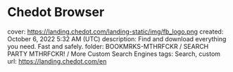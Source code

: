 # Chedot Browser

cover: https://landing.chedot.com/landing-static/img/fb_logo.png
created: October 6, 2022 5:32 AM (UTC)
description: Find and download everything you need. Fast and safely.
folder: BOOKMRKS-MTHRFCKR / SEARCH PARTY MTHRFCKR! / More Custom Search Engines
tags: Search, custom
url: https://landing.chedot.com/en